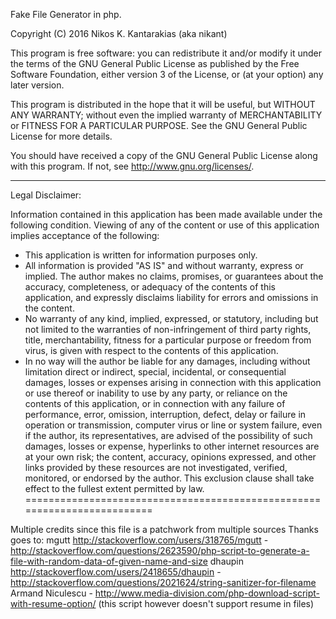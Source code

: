 Fake File Generator in php. 

Copyright (C) 2016  Nikos K. Kantarakias (aka nikant)

This program is free software: you can redistribute it and/or modify
it under the terms of the GNU General Public License as published by
the Free Software Foundation, either version 3 of the License, or
(at your option) any later version.

This program is distributed in the hope that it will be useful,
but WITHOUT ANY WARRANTY; without even the implied warranty of
MERCHANTABILITY or FITNESS FOR A PARTICULAR PURPOSE.  See the
GNU General Public License for more details.

You should have received a copy of the GNU General Public License
along with this program.  If not, see <http://www.gnu.org/licenses/>.

-----------------------------------------------------------------------------
Legal Disclaimer:

Information contained in this application has been made available under the following condition.
Viewing of any of the content or use of this application implies acceptance of the following:

- This application is written for information purposes only.
- All information is provided "AS IS" and without warranty, express or implied. The author makes no claims, promises,
  or guarantees about the accuracy, completeness, or adequacy of the contents of this application, and expressly
  disclaims liability for errors and omissions in the content.
- No warranty of any kind, implied, expressed, or statutory, including but not limited to the warranties of non-infringement
  of third party rights, title, merchantability, fitness for a particular purpose or freedom from virus, is given with respect to the contents of this application.
- In no way will the author be liable for any damages, including without limitation direct or indirect, special, incidental, 
  or consequential damages, losses or expenses arising in connection with this application or use thereof or inability
  to use by any party, or reliance on the contents of this application, or in connection with any failure of performance, error,
  omission, interruption, defect, delay or failure in operation or transmission, computer virus or line or system failure,
  even if the author, its representatives, are advised of the possibility of such damages, losses or expense, hyperlinks
  to other internet resources are at your own risk; the content, accuracy, opinions expressed, and other links provided
  by these resources are not investigated, verified, monitored, or endorsed by the author.
  This exclusion clause shall take effect to the fullest extent permitted by law.
=========================================================================

Multiple credits since this file is a patchwork from multiple sources
Thanks goes to:
mgutt http://stackoverflow.com/users/318765/mgutt - http://stackoverflow.com/questions/2623590/php-script-to-generate-a-file-with-random-data-of-given-name-and-size
dhaupin http://stackoverflow.com/users/2418655/dhaupin - http://stackoverflow.com/questions/2021624/string-sanitizer-for-filename
Armand Niculescu - http://www.media-division.com/php-download-script-with-resume-option/ (this script however doesn't support resume in files)
